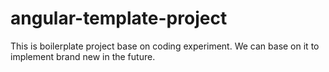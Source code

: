 # angular-template-project
This is boilerplate project base on coding experiment. We can base on it to implement brand new in the future.
